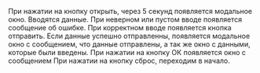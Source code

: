 При нажатии на кнопку открыть, через 5 секунд появляется модальное окно.
Вводятся данные. 
При неверном или пустом вводе появляется сообщение об ошибке.
При корректном вводе появляется кнопка отправить.
Если данные успешно отправленны, появляется модальное окно с сообщением, что данные отправлены, а так же окно с данными, которые были введены.
При нажатии на кнопку ОК появляется окно с сообщением
При нажатии на кнопку сброс, переходим в начало.
